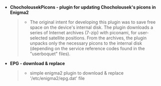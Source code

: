 + **ChocholousekPicons - plugin for updating Chocholousek's picons in Enigma2**
   > - The original intent for developing this plugin was to save free space on the device's internal disk. The plugin downloads a series of Internet archives (7-zip) with piconami, for user-selected satellite positions. From the archives, the plugin unpacks only the necessary picons to the internal disk (depending on the service reference codes found in the "userboquet" files).

+ **EPG - download & replace**
   > - simple enigma2 plugin to download & replace '/etc/enigma2/epg.dat' file

